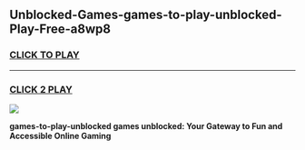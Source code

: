 
## Unblocked-Games-games-to-play-unblocked-Play-Free-a8wp8
<h3>
<a href="https://premium76.site?title=games-to-play-unblocked&ref=15A">CLICK TO PLAY</a></h3>
<hr>

<h3>
<a href="https://premium76.site?title=games-to-play-unblocked&ref=15A">CLICK 2 PLAY</a>
  
</h3>

<a href="https://premium76.site?title=games-to-play-unblocked&ref=15A"><img src="https://clearcache.store/games.png"></a>


**games-to-play-unblocked games unblocked: Your Gateway to Fun and Accessible Online Gaming**
